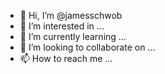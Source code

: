 - 👋 Hi, I’m @jamesschwob
- 👀 I’m interested in ...
- 🌱 I’m currently learning ...
- 💞️ I’m looking to collaborate on ...
- 📫 How to reach me ...

<!---
jamesschwob/jamesschwob is a ✨ special ✨ repository because its `README.md` (this file) appears on your GitHub profile.
You can click the Preview link to take a look at your changes.
--->
